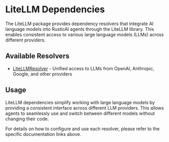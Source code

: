 # LiteLLM Dependencies

The LiteLLM package provides dependency resolvers that integrate AI language models into RusticAI agents through the LiteLLM library. This enables consistent access to various large language models (LLMs) across different providers.

## Available Resolvers

- [LiteLLMResolver](litellm_resolver.md) - Unified access to LLMs from OpenAI, Anthropic, Google, and other providers

## Usage

LiteLLM dependencies simplify working with large language models by providing a consistent interface across different LLM providers. This allows agents to seamlessly use and switch between different models without changing their code.

For details on how to configure and use each resolver, please refer to the specific documentation links above. 